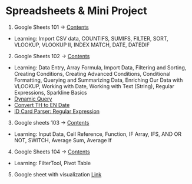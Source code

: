 # Spreadsheets & Mini Project
1. Google Sheets 101 -> [Contents](https://docs.google.com/spreadsheets/d/1En1mdXE-n8n3-Hf3s3N9tFrw_sIzA2vDkyM52jaJvDY/edit?usp=sharing)
  - Learning: Import CSV data, COUNTIFS, SUMIFS, FILTER, SORT, VLOOKUP, VLOOKUP II, INDEX MATCH, DATE, DATEDIF
    
2. Google Sheets 102 -> [Contents](https://docs.google.com/spreadsheets/d/1MpBKWSPgTCC46s6SuluV2RoHmHnPUYtV1YSbMNg8IG0/edit?gid=0#gid=0)
  - Learning: Data Entry, Array Formula, Import Data, Filtering and Sorting, Creating Conditions, Creating Advanced Conditions, Conditional Formatting, Querying and Summarizing Data, Enriching Our Data with VLOOKUP, Working with Date, Working with Text (String), Regular Expressions, Sparkline Basics
  - [Dynamic Query](https://docs.google.com/spreadsheets/d/1MpBKWSPgTCC46s6SuluV2RoHmHnPUYtV1YSbMNg8IG0/edit?gid=1981431105#gid=1981431105)
  - [Convert TH to EN Date](https://docs.google.com/spreadsheets/d/1MpBKWSPgTCC46s6SuluV2RoHmHnPUYtV1YSbMNg8IG0/edit?gid=1656509133#gid=1656509133)
  - [ID Card Parser: Regular Expression](https://docs.google.com/spreadsheets/d/1MpBKWSPgTCC46s6SuluV2RoHmHnPUYtV1YSbMNg8IG0/edit?gid=2014543270#gid=2014543270)
    
3. Google sheets 103 -> [Contents](https://docs.google.com/spreadsheets/d/18NC_QmRe7DaBi7MFSNxQMDFQAQ4kpB8dzPiQFXQOc0w/edit?usp=sharing)
  - Learning: Input Data, Cell Reference, Function, IF Array, IFS, AND OR NOT, SWITCH, Average Sum, Average If

4. Google Sheets 104 -> [Contents](https://docs.google.com/spreadsheets/d/1b1fBD_57-nJrCHTvRVrLhfECwzSMpwYmg9Qpfq5pNUs/edit?usp=sharing)
  - Learning: FilterTool, Pivot Table

5. Google sheet with visualization [Link](https://docs.google.com/spreadsheets/d/1kYwHrX9QbM8hcdd26U_zyTK1yLGZl3McdZTEdBcKV8s/edit?usp=sharing)
